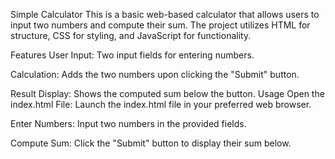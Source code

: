 Simple Calculator
This is a basic web-based calculator that allows users to input two numbers and compute their sum. The project utilizes HTML for structure, CSS for styling, and JavaScript for functionality.​

Features
User Input: Two input fields for entering numbers.​

Calculation: Adds the two numbers upon clicking the "Submit" button.​

Result Display: Shows the computed sum below the button.
Usage
Open the index.html File: Launch the index.html file in your preferred web browser.​

Enter Numbers: Input two numbers in the provided fields.​

Compute Sum: Click the "Submit" button to display their sum below.​
